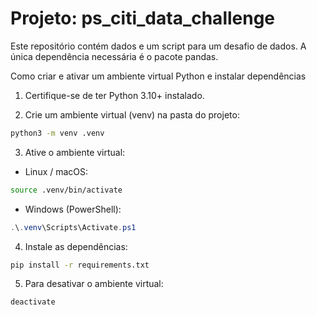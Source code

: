 # Projeto: ps_citi_data_challenge

Este repositório contém dados e um script para um desafio de dados. A única dependência necessária é o pacote pandas.

Como criar e ativar um ambiente virtual Python e instalar dependências

1. Certifique-se de ter Python 3.10+ instalado.

2. Crie um ambiente virtual (venv) na pasta do projeto:

```bash
python3 -m venv .venv
```

3. Ative o ambiente virtual:

- Linux / macOS:

```bash
source .venv/bin/activate
```

- Windows (PowerShell):

```powershell
.\.venv\Scripts\Activate.ps1
```

4. Instale as dependências:

```bash
pip install -r requirements.txt
```

5. Para desativar o ambiente virtual:

```bash
deactivate
```